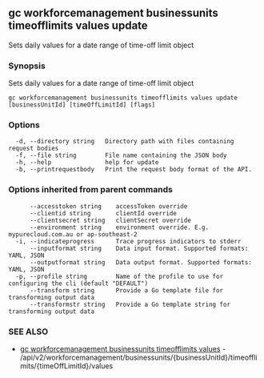 ## gc workforcemanagement businessunits timeofflimits values update

Sets daily values for a date range of time-off limit object

### Synopsis

Sets daily values for a date range of time-off limit object

```
gc workforcemanagement businessunits timeofflimits values update [businessUnitId] [timeOffLimitId] [flags]
```

### Options

```
  -d, --directory string   Directory path with files containing request bodies
  -f, --file string        File name containing the JSON body
  -h, --help               help for update
  -b, --printrequestbody   Print the request body format of the API.
```

### Options inherited from parent commands

```
      --accesstoken string    accessToken override
      --clientid string       clientId override
      --clientsecret string   clientSecret override
      --environment string    environment override. E.g. mypurecloud.com.au or ap-southeast-2
  -i, --indicateprogress      Trace progress indicators to stderr
      --inputformat string    Data input format. Supported formats: YAML, JSON
      --outputformat string   Data output format. Supported formats: YAML, JSON
  -p, --profile string        Name of the profile to use for configuring the cli (default "DEFAULT")
      --transform string      Provide a Go template file for transforming output data
      --transformstr string   Provide a Go template string for transforming output data
```

### SEE ALSO

* [gc workforcemanagement businessunits timeofflimits values](gc_workforcemanagement_businessunits_timeofflimits_values.html)	 - /api/v2/workforcemanagement/businessunits/{businessUnitId}/timeofflimits/{timeOffLimitId}/values


